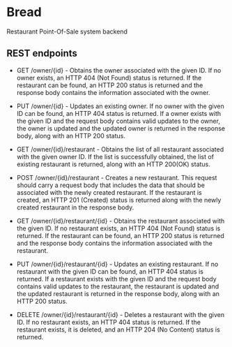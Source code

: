 # Bread
Restaurant Point-Of-Sale system backend

## REST endpoints

* GET /owner/{id} - Obtains the owner associated with the given ID. If no owner exists, an HTTP 404 (Not Found) status is returned. If the restaurant can be found, an HTTP 200 status is returned and the response body contains the information associated with the owner.
* PUT /owner/{id} - Updates an existing owner. If no owner with the given ID can be found, an HTTP 404 status is returned. If a owner exists with the given ID and the request body contains valid updates to the owner, the owner is updated and the updated owner is returned in the response body, along with an HTTP 200 status.

* GET /owner/{id}/restaurant - Obtains the list of all restaurant associated with the given owner ID. If the list is successfully obtained, the list of existing restaurant is returned, along with an HTTP 200(OK) status.
* POST /owner/{id}/restaurant - Creates a new restaurant. This request should carry a request body that includes the data that should be associated with the newly created restaurant. If the restaurant is created, an HTTP 201 (Created) status is returned along with the newly created restaurant in the response body.
* GET /owner/{id}/restaurant/{id} - Obtains the restaurant associated with the given ID. If no restaurant exists, an HTTP 404 (Not Found) status is returned. If the restaurant can be found, an HTTP 200 status is returned and the response body contains the information associated with the restaurant.
* PUT /owner/{id}/restaurant/{id} - Updates an existing restaurant. If no restaurant with the given ID can be found, an HTTP 404 status is returned. If a restaurant exists with the given ID and the request body contains valid updates to the restaurant, the restaurant is updated and the updated restaurant is returned in the response body, along with an HTTP 200 status.
* DELETE /owner/{id}/restaurant/{id} - Deletes a restaurant with the given ID. If no restaurant exists, an HTTP 404 status is returned. If the restaurant exists, it is deleted, and an HTTP 204 (No Content) status is returned.



